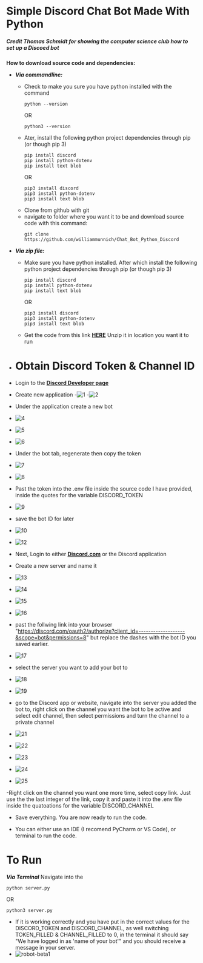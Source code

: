 # Simple Discord Chat Bot Made With Python

##### Credit **Thomas Schmidt** for showing the computer science club how to set up a Discoed bot
**How to download source code and dependencies:**   

- ***Via commandline:***
    - Check to make you sure you have python installed with the command
        ```
        python --version
        ```
        OR
        ```
        python3 --version
        ```
    - Ater, install the following python project dependencies through   pip (or though pip 3)
        ```
        pip install discord
        pip install python-dotenv
        pip install text blob
        ```
        OR
        ```
        pip3 install discord
        pip3 install python-dotenv
        pip3 install text blob
        ```
    - Clone from github with git
    - navigate to folder where you want it to be and download source code with this command:
        ```
        git clone https://github.com/williammunnich/Chat_Bot_Python_Discord
        ```
            
- ***Via zip file:***
    - Make sure you have python installed. After which install the following python project dependencies through pip (or though pip 3)
        ```
        pip install discord
        pip install python-dotenv
        pip install text blob
        ```
        OR
        ```
        pip3 install discord
        pip3 install python-dotenv
        pip3 install text blob
        ```
    - Get the code from this link **[HERE](https://github.com/williammunnich/Chat_Bot_Python_Discord/archive/refs/heads/main.zip)**
        Unzip it in location you want it to run

- # **Obtain Discord Token & Channel ID**

- Login to the **[Discord Developer page](https://discord.com/developers)**


- Create new application
-![1](documentation/1.png)
-![2](documentation/2.png)

- Under the application create a new bot
- ![4](documentation/4.png)
- ![5](documentation/5.png)
- ![6](documentation/6.png)

- Under the bot tab, regenerate then copy the token
- ![7](documentation/7.png)
- ![8](documentation/8.png)

- Past the token into the .env file inside the source code I have provided, inside the quotes for the variable DISCORD_TOKEN
- ![9](documentation/9.png)

- save the bot ID for later
- ![10](documentation/10.png)
- ![12](documentation/12.png)


- Next, Login to either **[Discord.com](https://discord.com/)** or the Discord application

- Create a new server and name it
- ![13](documentation/13.png)
- ![14](documentation/14.png)
- ![15](documentation/15.png)
- ![16](documentation/16.png)


- past the follwing link into your browser "https://discord.com/oauth2/authorize?client_id=-------------------&scope=bot&permissions=8" but replace the dashes with the bot ID you saved earlier.
- ![17](documentation/17.png)

- select the server you want to add your bot to
- ![18](documentation/18.png)
- ![19](documentation/19.png)

- go to the Discord app or website, navigate into the server you added the bot to, right click on the channel you want the bot to be active and select edit channel, then select permissions and turn the channel to a private channel
- ![21](documentation/21.png)
- ![22](documentation/22.png)
- ![23](documentation/23.png)
- ![24](documentation/24.png)
- ![25](documentation/25.png)



-Right click on the channel you want one more time, select copy link. Just use the the last integer of the link, copy it  and paste it into the .env file inside the quatoations for the variable DISCORD_CHANNEL


- Save everything. You are now ready to run the code.


- You can either use an IDE (I recomend PyCharm or VS Code), or terminal to run the code.

# **To Run**
***Via Terminal***
Navigate into the 
```
python server.py
```
OR
```
python3 server.py
```

- If it is working correctly and you have put in the correct values for the DISCORD_TOKEN and DISCORD_CHANNEL, 
as well switching TOKEN_FILLED & CHANNEL_FILLED to 0, in the terminal it should say "We have logged in as 'name of your bot'"
and you should receive a message in your server.
- ![robot-beta1](documentation/26.png)





